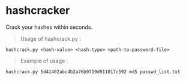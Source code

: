 # hashcracker
Crack your hashes within seconds.

> Usage of hashcrack.py :
```
hashcrack.py <hash-value> <hash-type> <path-to-password-file>
```

 > Example of usage :
```
hashcrack.py 5d41402abc4b2a76b9719d911017c592 md5 passwd_list.txt
```
